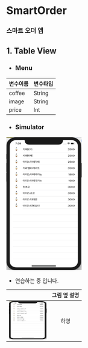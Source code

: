 # SmartOrder 
### 스마트 오더 앱

## 1. Table View
* <h3> Menu</h3>

|변수이름 | 변수타입|
|----|----|
|coffee | String |
|image | String |
|price | Int |

* <h3>Simulator</h3>
<img src="/TableView.png" width="200" height="350">

* 연습하는 중 입니다.


 | | 그림 옆 설명
----|----
<img src="/TableView.png" width="100" height="100"> | <center>하영</center> | 그림 옆 설명



